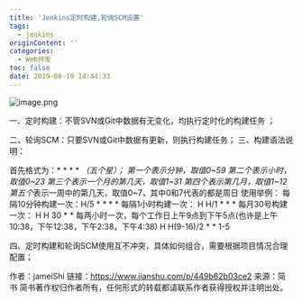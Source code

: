 ```yaml
---
title: 'Jenkins定时构建,轮询SCM设置'
tags:
  - jenkins
originContent: ''
categories:
  - Web开发
toc: false
date: 2019-08-19 14:44:33
---
```


![image.png](http://blogimage.houjiyi.com/FkFfiapXNN013Hc1qHZYz_82e7zF)

一、定时构建：不管SVN或Git中数据有无变化，均执行定时化的构建任务 ；

二、轮询SCM：只要SVN或Git中数据有更新，则执行构建任务；
三、构建语法说明：

首先格式为：* * * * *（五个星）；
第一个表示分钟，取值0~59
第二个表示小时，取值0~23
第三个表示一个月的第几天，取值1~31
第四个表示第几月，取值1~12
第五个*表示一周中的第几天，取值0~7，其中0和7代表的都是周日
使用举例：
每隔10分钟构建一次：H/5 * * * *
每隔1小时构建一次：  H H/1 * * *
每月30号构建一次：    H H 30 * *
每两小时一次，每个工作日上午9点到下午5点(也许是上午10:38，下午12:38，下午2:38，下午4:38)
H H(9-16)/2 * * 1-5

四、定时构建和轮询SCM使用互不冲突，具体如何组合，需要根据项目情况合理配置；

作者：jameiShi
链接：https://www.jianshu.com/p/449b62b03ce2
来源：简书
简书著作权归作者所有，任何形式的转载都请联系作者获得授权并注明出处。